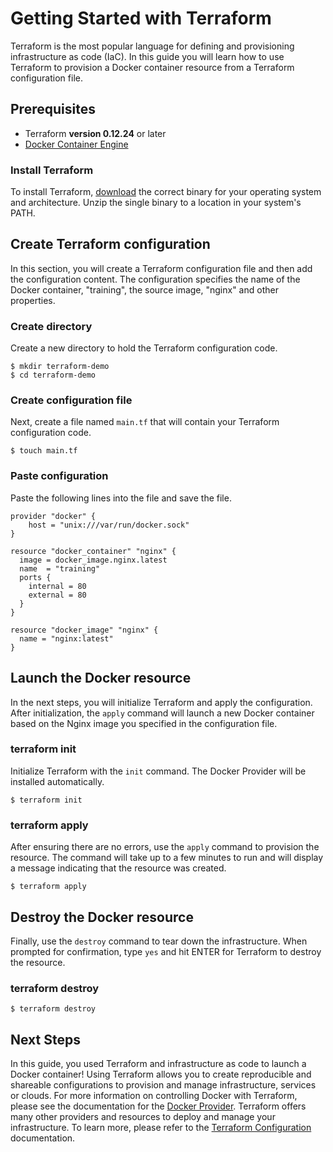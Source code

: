 # Getting Started with Terraform

Terraform is the most popular language for defining and provisioning infrastructure as code (IaC). In this guide you 
will learn how to use Terraform to provision a Docker container resource from a Terraform configuration file. 

## Prerequisites 

- Terraform **version 0.12.24** or later
- [Docker Container Engine](https://docs.docker.com/install/)  

### Install Terraform 

To install Terraform, [download](https://www.terraform.io/downloads.html) the correct binary for your operating 
system and architecture. Unzip the single binary to a location in your system's PATH.

## Create Terraform configuration

In this section, you will create a Terraform configuration file and then add the configuration content. The configuration 
specifies the name of the Docker container, "training", the source image, "nginx" and other properties. 

### Create directory

Create a new directory to hold the Terraform configuration code.

```shell
$ mkdir terraform-demo
$ cd terraform-demo
```

### Create configuration file

Next, create a file named `main.tf` that will contain your Terraform configuration code.

```shell
$ touch main.tf
```

### Paste configuration 

Paste the following lines into the file and save the file.

```hcl
provider "docker" {
    host = "unix:///var/run/docker.sock"
}

resource "docker_container" "nginx" {
  image = docker_image.nginx.latest
  name  = "training"
  ports {
    internal = 80
    external = 80
  }
}

resource "docker_image" "nginx" {
  name = "nginx:latest"
}
```
## Launch the Docker resource

In the next steps, you will initialize Terraform and apply the configuration. After initialization, the `apply` command
will launch a new Docker container based on the Nginx image you specified in the configuration file. 

### terraform init

Initialize Terraform with the `init` command. The Docker Provider will be installed automatically.

```shell
$ terraform init
```

### terraform apply

After ensuring there are no errors, use the `apply` command to provision the resource. The command will take up to a few
minutes to run and will display a message indicating that the resource was created.

```shell
$ terraform apply
```

## Destroy the Docker resource

Finally, use the `destroy` command to tear down the infrastructure. When prompted for confirmation, type 
`yes` and hit ENTER for Terraform to destroy the resource. 
 
### terraform destroy

```shell
$ terraform destroy
```

## Next Steps

In this guide, you used Terraform and infrastructure as code to launch a Docker container! Using Terraform allows you 
to create reproducible and shareable configurations to provision and manage infrastructure, services or clouds. For more 
information on controlling Docker with Terraform, please see the documentation for the 
[Docker Provider](https://www.terraform.io/docs/providers/docker/index.html). Terraform offers many other providers and 
resources to deploy and manage your infrastructure. To learn more, please refer to the 
[Terraform Configuration](https://www.terraform.io/docs/configuration/index.html) documentation.
    


